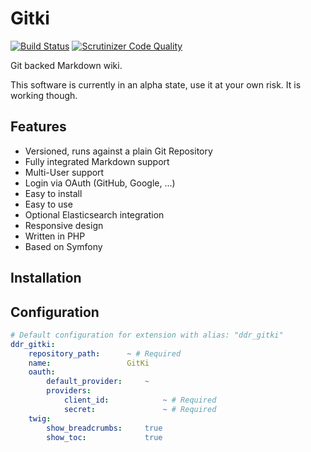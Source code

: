 Gitki
=====

[![Build Status](https://travis-ci.org/dontdrinkandroot/gitki.php.svg?branch=master)](https://travis-ci.org/dontdrinkandroot/gitki.php)
[![Scrutinizer Code Quality](https://scrutinizer-ci.com/g/dontdrinkandroot/gitki.php/badges/quality-score.png?b=master)](https://scrutinizer-ci.com/g/dontdrinkandroot/gitki.php/?branch=master)

Git backed Markdown wiki.

This software is currently in an alpha state, use it at your own risk. It is working though.

Features
--------

* Versioned, runs against a plain Git Repository
* Fully integrated Markdown support
* Multi-User support
* Login via OAuth (GitHub, Google, ...)
* Easy to install
* Easy to use
* Optional Elasticsearch integration
* Responsive design
* Written in PHP
* Based on Symfony

Installation
------------

Configuration
-------------

``` yaml
# Default configuration for extension with alias: "ddr_gitki"
ddr_gitki:
    repository_path:      ~ # Required
    name:                 GitKi
    oauth:
        default_provider:     ~
        providers:
            client_id:            ~ # Required
            secret:               ~ # Required
    twig:
        show_breadcrumbs:     true
        show_toc:             true
```
